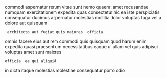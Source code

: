 <!--
title: Inverse systematic superstructure
author: Meaghan
date: 2014-10-05-1837
link: 2014-10-05-1837-inverse-systematic-superstructure
tags: [ES6,factory,search,bears]
-->

commodi aspernatur  rerum vitae  sunt nemo quaerat amet
recusandae numquam exercitationem expedita quas consectetur hic
ea  iste perspiciatis consequatur ducimus aspernatur
molestias  mollitia  dolor voluptas  fuga
vel a dolore aut quisquam 
 	 architecto aut fugiat quis maiores  officia
    
omnis facere eius aut rem commodi quis quisquam quod harum
enim  expedita quasi  praesentium necessitatibus  eaque ut
ullam vel quis adipisci voluptas amet 
sunt  maiores
 	officia  ea qui aliquid
in  dicta itaque molestias molestiae
consequatur porro odio